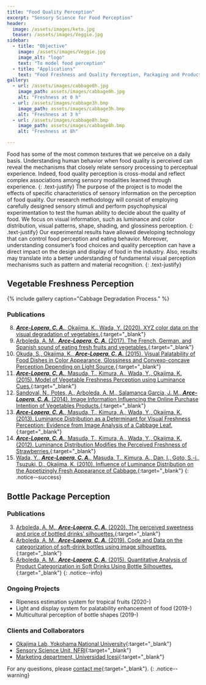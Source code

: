 ```yaml
---
title: "Food Quality Perception"
excerpt: "Sensory Science for Food Perception"
header:
  image: /assets/images/keto.jpg
  teaser: /assets/images/Veggie.jpg
sidebar:
  - title: "Objective"
    image: /assets/images/Veggie.jpg
    image_alt: "logo"
    text: "To model food perception"
  - title: "Applications"
    text: "Food Freshness and Quality Perception, Packaging and Product Classification"
gallery:
  - url: /assets/images/cabbage0h.jpg
    image_path: assets/images/cabbage0h.jpg
    alt: "Freshness at 0 h"
  - url: /assets/images/cabbage3h.bmp
    image_path: assets/images/cabbage3h.bmp
    alt: "Freshness at 3 h"
  - url: /assets/images/cabbage8h.bmp
    image_path: assets/images/cabbage8h.bmp
    alt: "Freshness at 8h"

---
```


Food has some of the most common textures that we perceive on a daily basis. 
Understanding human behavior when food quality is perceived can reveal the mechanisms 
that closely relate sensory processing to perceptual experience. Indeed, food quality perception 
is cross-modal and reflect complex associations among sensory modalities learned through experience.
{: .text-justify}
The purpose of the project is to model the effects of specific characteristics of sensory information on the 
perception of food quality. Our research methodology will consist of employing carefully designed sensory stimuli 
and perform psychophysical experimentation to test the human ability to decide about the quality of food. 
We focus on visual information, such as luminance and color distribution, visual patterns, shape, 
shading, and glossiness perception.
{: .text-justify}
Our experimental results have allowed developing technology that can control food perception and eating behavior. 
Moreover, understanding consumer’s food choices and quality perception can have a direct impact on the design and 
display of food in the industry. Also, results may translate into a better understanding of fundamental visual perception 
mechanisms such as pattern and material recognition.
{: .text-justify}
## Vegetable Freshness Perception

{% include gallery caption="Cabbage Degradation Process." %}
### Publications
8.	[***Arce-Lopera, C. A.***, Okajima, K., Wada, Y. (2020). XYZ color data on the visual degradation of vegetables.](https://doi.org/10.1016/j.dib.2019.105079){:target="_blank"}
7.	[Arboleda, A. M., ***Arce-Lopera, C. A.*** (2017). The French, German, and Spanish sound of eating fresh fruits and vegetables.](www.sciencedirect.com/science/article/pii/S0963996917306129?via%3Dihub){:target="_blank"}
6.	[Okuda, S., Okajima, K., ***Arce-Lopera, C. A.*** (2015). Visual Palatability of Food Dishes in Color Appearance, Glossiness and Convexo-concave Perception Depending on Light Source.](https://www.jstage.jst.go.jp/article/jlve/39/0/39_IEIJ150000561/_article){:target="_blank"}
5.	[***Arce-Lopera, C. A.***, Masuda, T., Kimura, A., Wada, Y., Okajima, K. (2015). Model of Vegetable Freshness Perception using Luminance Cues.](www.sciencedirect.com/science/article/pii/S0950329314001293){:target="_blank"}
4.	[Sandoval, N., Potes, A., Arboleda, A. M., Salamanca García, J. M., ***Arce-Lopera, C. A.***  (2014). Image Information Influencing the Online Purchase Intention of Vegetables Products.](www.icesi.edu.co/revistas/index.php/sistemas_telematica/article/view/1750){:target="_blank"}
3.	[***Arce-Lopera, C. A.***, Masuda, T., Kimura, A., Wada, Y., Okajima, K. (2013). Luminance Distribution as a Determinant for Visual Freshness Perception: Evidence from Image Analysis of a Cabbage Leaf.](https://doi.org/10.1016/j.foodqual.2012.03.005){:target="_blank"}
2.	[***Arce-Lopera, C. A.***, Masuda, T., Kimura, A., Wada, Y., Okajima, K. (2012). Luminance Distribution Modifies the Perceived Freshness of Strawberries.](https://dx.doi.org/10.1068%2Fi0471){:target="_blank"}
1.	[Wada, Y., ***Arce-Lopera, C. A.***, Masuda, T., Kimura, A., Dan, I., Goto, S.-i., Tsuzuki, D., Okajima, K. (2010). Influence of Luminance Distribution on the Appetizingly Fresh Appearance of Cabbage.](https://doi.org/10.1016/j.appet.2010.01.002){:target="_blank"}
{: .notice--success}


## Bottle Package Perception


### Publications

 3.	[Arboleda, A. M., ***Arce-Lopera, C. A.*** (2020). The perceived sweetness and price of bottled drinks’ silhouettes.](https://doi.org/10.1016/j.foodqual.2019.103867){:target="_blank"}
 2.	[Arboleda, A. M., ***Arce-Lopera, C. A.*** (2019). Code and Data on the categorization of soft-drink bottles using image silhouettes.](https://doi.org/10.1016/j.dib.2018.12.068){:target="_blank"}
 1.	[Arboleda, A. M., ***Arce-Lopera, C. A.*** (2015). Quantitative Analysis of Product Categorization in Soft Drinks Using Bottle Silhouettes.](https://doi.org/10.1016/j.foodqual.2015.04.006){:target="_blank"}
{: .notice--info}

### Ongoing Projects
- Ripeness estimation system for tropical fruits (2020-)
- Light and display system for palatability enhancement of food (2019-)
- Multicultural perception of bottle shapes (2019-)

### Clients and Collaborators
- [Okajima Lab, Yokohama National University](http://www.okajima-lab.ynu.ac.jp/){:target="_blank"}
- [Sensory Science Unit, NFRI](http://www.naro.affrc.go.jp/english/laboratory/nfri/organization/02food_function_division/06/index.html){:target="_blank"}
- [Marketing department, Universidad Icesi](https://www.icesi.edu.co/departamentos/departamento-de-mercadeo-y-negocios-internacionales/){:target="_blank"}

For any questions, please [contact me](https://forms.gle/63NYpG1siX6E4KGj8){:target="_blank"}.
{: .notice--warning}